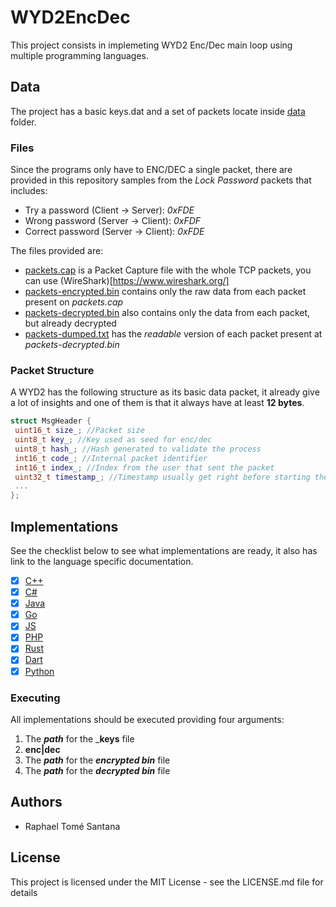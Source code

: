 # WYD2EncDec
This project consists in implemeting WYD2 Enc/Dec main loop using multiple programming languages.

## Data
The project has a basic keys.dat and a set of packets locate inside [data](/data) folder.

### Files 
Since the programs only have to ENC/DEC a single packet, there are provided in this repository samples from the _Lock Password_ packets that includes:

 - Try a password (Client -> Server): _0xFDE_
 - Wrong password (Server -> Client): _0xFDF_
 - Correct password (Server -> Client): _0xFDE_

The files provided are:
 - [packets.cap](/data/packets/lock-password/packets.cap) is a Packet Capture file with the whole TCP packets, you can use (WireShark)[https://www.wireshark.org/]
 - [packets-encrypted.bin](/data/packets/lock-password/packets-encrypted.bin) contains only the raw data from each packet present on _packets.cap_
 - [packets-decrypted.bin](/data/packets/lock-password/packets-decrypted.bin) also contains only the data from each packet, but already decrypted
 - [packets-dumped.txt](/data/packets/lock-password/packets-dumped.txt) has the _readable_
 version of each packet present at _packets-decrypted.bin_

 ### Packet Structure
 A WYD2 has the following structure as its basic data packet, it already give a lot of insights and one of them is that it always have at least **12 bytes**.

 ```cpp
struct MsgHeader {
  uint16_t size_; //Packet size
  uint8_t key_; //Key used as seed for enc/dec
  uint8_t hash_; //Hash generated to validate the process
  int16_t code_; //Internal packet identifier
  int16_t index_; //Index from the user that sent the packet
  uint32_t timestamp_; //Timestamp usually get right before starting the enc/dec process
  ...
};
```

## Implementations
See the checklist below to see what implementations are ready,
it also has link to the language specific documentation.

- [x] [C++](/cpp)
- [x] [C#](/csharp)
- [x] [Java](/java)
- [x] [Go](/go)
- [x] [JS](/js)
- [x] [PHP](/php)
- [x] [Rust](/rust)
- [x] [Dart](/dart)
- [x] [Python](/python)

### Executing
All implementations should be executed providing four arguments:
 1. The _**path**_ for the _**keys** file
 2. **enc|dec**
 3. The _**path**_ for the _**encrypted bin**_ file
 4. The _**path**_ for the _**decrypted bin**_ file

## Authors
 - Raphael Tomé Santana

## License
This project is licensed under the MIT License - see the LICENSE.md file for details
